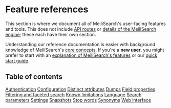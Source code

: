 # Feature references

This section is where we document all of MeiliSearch's user-facing features and tools. This does not include [API routes](/reference/api) or [details of the MeiliSearch engine](/reference/under_the_hood); these each have their own section.

Understanding our reference documentation is easier with background knowledge of MeiliSearch's [core concepts](/learn/core_concepts). If you're a **new user**, you might prefer to start with an [explanation of MeiliSearch's features](/learn/what_is_meilisearch/features.md) or our [quick start guide](/learn/getting_started/quick_start.md).

## Table of contents

[Authentication](/reference/features/authentication.md)
[Configuration](/reference/features/configuration.md)
[Distinct attributes](/reference/features/distinct.md)
[Dumps](/reference/features/dumps.md)
[Field properties](/reference/features/field_properties.md)
[Filtering and faceted search](/reference/features/filtering_and_faceted_search.md)
[Known limitations](/reference/features/known_limitations.md)
[Language](/reference/features/language.md)
[Search parameters](/reference/features/search_parameters.md)
[Settings](/reference/features/settings.md)
[Snapshots](/reference/features/snapshots.md)
[Stop words](/reference/features/stop_words.md)
[Synonyms](/reference/features/synonyms.md)
[Web interface](/reference/features/web_interface.md)

